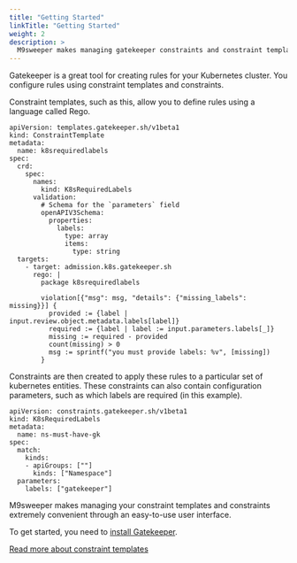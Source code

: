 ```yaml
---
title: "Getting Started"
linkTitle: "Getting Started"
weight: 2
description: >
  M9sweeper makes managing gatekeeper constraints and constraint templates easy!
---
```


Gatekeeper is a great tool for creating rules for your Kubernetes cluster. You configure
rules using constraint templates and constraints.

Constraint templates, such as this, allow you to define rules using a language called Rego. 

    apiVersion: templates.gatekeeper.sh/v1beta1
    kind: ConstraintTemplate
    metadata:
      name: k8srequiredlabels
    spec:
      crd:
        spec:
          names:
            kind: K8sRequiredLabels
          validation:
            # Schema for the `parameters` field
            openAPIV3Schema:
              properties:
                labels:
                  type: array
                  items:
                    type: string
      targets:
        - target: admission.k8s.gatekeeper.sh
          rego: |
            package k8srequiredlabels
    
            violation[{"msg": msg, "details": {"missing_labels": missing}}] {
              provided := {label | input.review.object.metadata.labels[label]}
              required := {label | label := input.parameters.labels[_]}
              missing := required - provided
              count(missing) > 0
              msg := sprintf("you must provide labels: %v", [missing])
            }

Constraints are then created to apply these rules to a particular set of kubernetes entities. 
These constraints can also contain configuration parameters, such as which labels are required (in this example).

    apiVersion: constraints.gatekeeper.sh/v1beta1
    kind: K8sRequiredLabels
    metadata:
      name: ns-must-have-gk
    spec:
      match:
        kinds:
        - apiGroups: [""]
          kinds: ["Namespace"]
      parameters:
        labels: ["gatekeeper"]

M9sweeper makes managing your constraint templates and constraints extremely convenient through an easy-to-use user interface. 

To get started, you need to [install Gatekeeper](https://open-policy-agent.github.io/gatekeeper/website/docs/install/). 


[Read more about constraint templates](https://open-policy-agent.github.io/gatekeeper/website/docs/constrainttemplates/)

